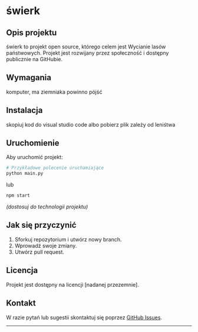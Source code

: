 # świerk

## Opis projektu

świerk to projekt open source, którego celem jest Wycianie lasów państwowych. Projekt jest rozwijany przez społeczność i dostępny publicznie na GitHubie.

## Wymagania

komputer, ma ziemniaka powinno pójść

## Instalacja

skopiuj kod do visual studio code albo pobierz plik zależy od leniśtwa

## Uruchomienie

Aby uruchomić projekt:
```bash
# Przykładowe polecenie uruchamiające
python main.py
```
lub
```bash
npm start
```
*(dostosuj do technologii projektu)*


## Jak się przyczynić

1. Sforkuj repozytorium i utwórz nowy branch.
2. Wprowadź swoje zmiany.
3. Utwórz pull request.

## Licencja

Projekt jest dostępny na licencji [nadanej przezemnie].

## Kontakt

W razie pytań lub sugestii skontaktuj się poprzez [GitHub Issues](https://github.com/Damianzjadamwengiel/-wierk/issues).

---
